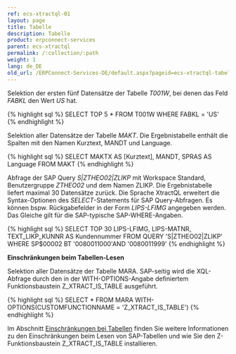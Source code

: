 ```yaml
---
ref: ecs-xtractql-01
layout: page
title: Tabelle
description: Tabelle
product: erpconnect-services
parent: ecs-xtractql
permalink: /:collection/:path
weight: 1
lang: de_DE
old_url: /ERPConnect-Services-DE/default.aspx?pageid=ecs-xtractql-tabelle
---
```

Selektion der ersten fünf Datensätze der Tabelle *T001W*, bei denen das Feld *FABKL* den Wert *US* hat. 

{% highlight sql %}
SELECT TOP 5 * FROM T001W WHERE FABKL = 'US'
{% endhighlight %}

Selektion aller Datensätze der Tabelle *MAKT*. Die Ergebnistabelle enthält die Spalten mit den Namen Kurztext, MANDT und Language. 

{% highlight sql %}
SELECT MAKTX AS [Kurztext], MANDT, SPRAS AS Language FROM MAKT
{% endhighlight %}

Abfrage der SAP Query *S|ZTHEO02|ZLIKP* mit Workspace Standard, Benutzergruppe *ZTHEO02* und dem Namen ZLIKP. Die Ergebnistabelle liefert maximal 30 Datensätze zurück. Die Sprache XtractQL erweitert die Syntax-Optionen des *SELECT*-Statements für SAP Query-Abfragen. Es können bspw. Rückgabefelder in der Form *LIPS-LFIMG* angegeben werden. Das Gleiche gilt für die SAP-typische SAP-WHERE-Angaben.

{% highlight sql %}
SELECT TOP 30 LIPS-LFIMG, LIPS-MATNR, TEXT_LIKP_KUNNR AS Kundennummer 
 FROM QUERY 'S|ZTHEO02|ZLIKP' 
 WHERE SP$00002 BT '0080011000'AND '0080011999'
{% endhighlight %}

**Einschränkungen beim Tabellen-Lesen** 

Selektion aller Datensätze der Tabelle MARA. SAP-seitig wird die XQL-Abfrage durch den in der WITH-OPTIONS-Angabe definiertem Funktionsbaustein Z_XTRACT_IS_TABLE ausgeführt. 

{% highlight sql %}
SELECT * FROM MARA WITH-OPTIONS(CUSTOMFUNCTIONNAME = 'Z_XTRACT_IS_TABLE')
{% endhighlight %}

Im Abschnitt [Einschränkungen bei Tabellen](../ecs-anhang/einschraenkungen-bei-tabellen) finden Sie weitere Informationen zu den Einschränkungen beim Lesen von SAP-Tabellen und wie Sie den Z-Funktionsbaustein Z_XTRACT_IS_TABLE installieren.